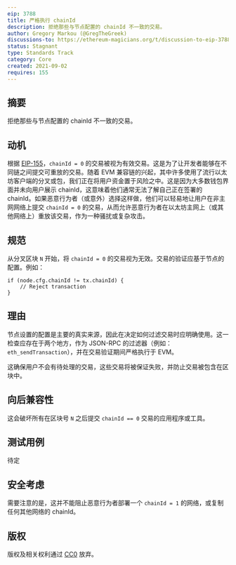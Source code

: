 ```yaml
---
eip: 3788
title: 严格执行 chainId
description: 拒绝那些与节点配置的 chainId 不一致的交易。
author: Gregory Markou (@GregTheGreek)
discussions-to: https://ethereum-magicians.org/t/discussion-to-eip-3788-strict-enforcement-of-chainid/7001
status: Stagnant
type: Standards Track
category: Core
created: 2021-09-02
requires: 155
---
```


## 摘要

拒绝那些与节点配置的 chainId 不一致的交易。

## 动机

根据 [EIP-155](./eip-155.md)，`chainId = 0` 的交易被视为有效交易。这是为了让开发者能够在不同链之间提交可重放的交易。随着 EVM 兼容链的兴起，其中许多使用了流行以太坊客户端的分叉或包，我们正在将用户资金置于风险之中。这是因为大多数钱包界面并未向用户展示 chainId，这意味着他们通常无法了解自己正在签署的 chainId。如果恶意行为者（或意外）选择这样做，他们可以轻易地让用户在非主网网络上提交 `chainId = 0` 的交易，从而允许恶意行为者在以太坊主网上（或其他网络上）重放该交易，作为一种骚扰或复杂攻击。

## 规范

从分叉区块 `N` 开始，将 `chainId = 0` 的交易视为无效。交易的验证应基于节点的配置。例如：
```
if (node.cfg.chainId != tx.chainId) {
    // Reject transaction
}
```

## 理由

节点设置的配置是主要的真实来源，因此在决定如何过滤交易时应明确使用。这一检查应存在于两个地方，作为 JSON-RPC 的过滤器（例如：`eth_sendTransaction`），并在交易验证期间严格执行于 EVM。

这确保用户不会有待处理的交易，这些交易将被保证失败，并防止交易被包含在区块中。

## 向后兼容性
这会破坏所有在区块号 `N` 之后提交 `chainId == 0` 交易的应用程序或工具。

## 测试用例
待定

## 安全考虑
需要注意的是，这并不能阻止恶意行为者部署一个 `chainId = 1` 的网络，或复制任何其他网络的 chainId。

## 版权
版权及相关权利通过 [CC0](../LICENSE.md) 放弃。